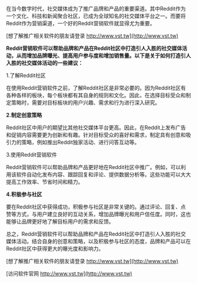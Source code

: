 在当今数字时代，社交媒体成为了推广品牌和产品的重要渠道。其中Reddit作为一个文化、科技和新闻聚合社区，已成为全球知名的社交媒体平台之一。而要将Reddit作为营销渠道，一个好的Reddit营销软件就显得尤为重要。

[想了解推广相关软件的朋友请登录 http://www.vst.tw](http://www.vst.tw)

**Reddit营销软件可以帮助品牌和产品在Reddit社区中打造引人入胜的社交媒体活动，从而增加品牌曝光、提高用户参与度和增加销售量。以下是关于如何打造引人入胜的社交媒体活动的一些建议：**

1.了解Reddit社区

在使用Reddit营销软件之前，了解Reddit社区是非常必要的。因为Reddit社区有各种各样的板块，每个板块都有其自身的规则和文化。因此，在选择目标受众和制定策略时，需要对目标板块的用户兴趣、需求和行为进行深入研究。

**2.制定创意策略**

Reddit社区中用户的期望比其他社交媒体平台更高。因此，在Reddit上发布广告和促销内容需要更为创新和有趣。针对目标受众的喜好和需求，制定具有创意和吸引力的策略，例如推出Reddit独家活动、进行问答互动等。

3.使用Reddit营销软件

Reddit营销软件可以帮助品牌和产品更好地在Reddit社区中推广。例如，可以利用该软件自动化发布内容、跟踪回复和评论、提供数据分析等。这些功能可以大大提高工作效率、节省时间和精力。

**4.积极参与社区**

要在Reddit社区中获得成功，积极参与社区是非常关键的。通过评论、回复、点赞等方式，与用户建立良好的互动关系，增加品牌曝光和用户信任度。同时，这也能够让品牌更好地了解目标用户的需求和反馈。

总之，Reddit营销软件可以帮助品牌和产品在Reddit社区中打造引人入胜的社交媒体活动。结合自身的创意和策略，以及积极参与社区的态度，品牌和产品可以在Reddit社区中获得更大的曝光度和影响力。

[想了解推广相关软件的朋友请登录 http://www.vst.tw](http://www.vst.tw)


[访问软件官网 http://www.vst.tw](http://www.vst.tw)
